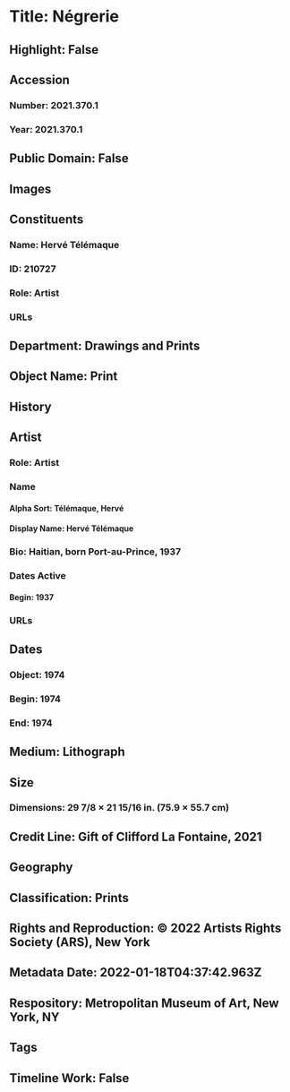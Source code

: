 # Title: Négrerie
## Highlight: False
## Accession
### Number: 2021.370.1
### Year: 2021.370.1
## Public Domain: False
## Images
## Constituents
### Name: Hervé Télémaque
### ID: 210727
### Role: Artist
### URLs
## Department: Drawings and Prints
## Object Name: Print
## History
## Artist
### Role: Artist
### Name
#### Alpha Sort: Télémaque, Hervé
#### Display Name: Hervé Télémaque
### Bio: Haitian, born Port-au-Prince, 1937
### Dates Active
#### Begin: 1937
### URLs
## Dates
### Object: 1974
### Begin: 1974
### End: 1974
## Medium: Lithograph
## Size
### Dimensions: 29 7/8 × 21 15/16 in. (75.9 × 55.7 cm)
## Credit Line: Gift of Clifford La Fontaine, 2021
## Geography
## Classification: Prints
## Rights and Reproduction: © 2022 Artists Rights Society (ARS), New York
## Metadata Date: 2022-01-18T04:37:42.963Z
## Respository: Metropolitan Museum of Art, New York, NY
## Tags
## Timeline Work: False